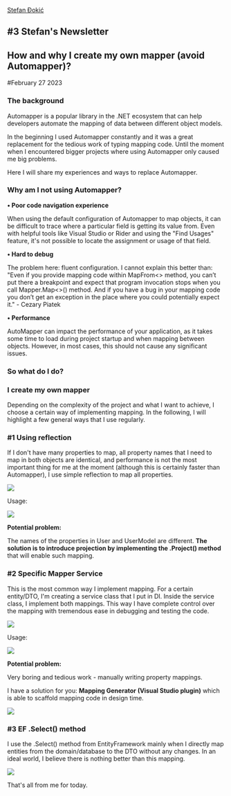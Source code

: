 [Stefan Đokić](https://stefandjokic.tech/blog/how-and-why-i-create-my-own-mapper.html)

## #3 Stefan's Newsletter

## How and why I create my own mapper (avoid Automapper)?

#February 27 2023

### The background

Automapper is a popular library in the .NET ecosystem that can help developers automate the mapping of data between different object models.

  

In the beginning I used Automapper constantly and it was a great replacement for the tedious work of typing mapping code. Until the moment when I encountered bigger projects where using Automapper only caused me big problems.

Here I will share my experiences and ways to replace Automapper.

### Why am I not using Automapper?

**• Poor code navigation experience**

When using the default configuration of Automapper to map objects, it can be difficult to trace where a particular field is getting its value from. Even with helpful tools like Visual Studio or Rider and using the "Find Usages" feature, it's not possible to locate the assignment or usage of that field.

**• Hard to debug**

The problem here: fluent configuration. I cannot explain this better than: "Even if you provide mapping code within MapFrom<> method, you can’t put there a breakpoint and expect that program invocation stops when you call Mapper.Map<>() method. And if you have a bug in your mapping code you don’t get an exception in the place where you could potentially expect it." - Cezary Piatek

**• Performance**

AutoMapper can impact the performance of your application, as it takes some time to load during project startup and when mapping between objects. However, in most cases, this should not cause any significant issues.

### So what do I do?

### I create my own mapper

Depending on the complexity of the project and what I want to achieve, I choose a certain way of implementing mapping. In the following, I will highlight a few general ways that I use regularly.

### #1 Using reflection

If I don't have many properties to map, all property names that I need to map in both objects are identical, and performance is not the most important thing for me at the moment (although this is certainly faster than Automapper), I use simple reflection to map all properties.

  
![](https://stefandjokic.tech/images/blog/newsletter3/mapper-using-relfeciton.png)

Usage:

  
![](https://stefandjokic.tech/images/blog/newsletter3/usage-of-mapper-using-reflection.png)

**Potential problem:**

  

The names of the properties in User and UserModel are different. **The solution is to introduce projection by implementing the .Project() method** that will enable such mapping.

  

### #2 Specific Mapper Service

This is the most common way I implement mapping. For a certain entity/DTO, I'm creating a service class that I put in DI. Inside the service class, I implement both mappings. This way I have complete control over the mapping with tremendous ease in debugging and testing the code.

![](https://stefandjokic.tech/images/blog/newsletter3/custom%20mapper%20serice.png)

Usage:

  
![](https://stefandjokic.tech/images/blog/newsletter3/usage%20custom%20mapper%20service.png)

**Potential problem:**

  

Very boring and tedious work - manually writing property mappings.

  

I have a solution for you: **Mapping Generator (Visual Studio plugin)** which is able to scaffold mapping code in design time.

  
![](https://stefandjokic.tech/images/blog/newsletter3/mappergenerator.gif)

### #3 EF .Select() method

I use the .Select() method from EntityFramework mainly when I directly map entities from the domain/database to the DTO without any changes. In an ideal world, I believe there is nothing better than this mapping.

  
![](https://stefandjokic.tech/images/blog/newsletter3/entity%20framework%20select%20method.png)  

That's all from me for today.
